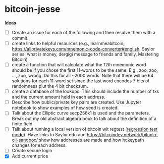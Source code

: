 # bitcoin-jesse

**Ideas**
- [ ] Create an issue for each of the following and then resolve them with a commit.
- [ ] create links to helpful resources (e.g., learnmeabitcoin, https://allprivatekeys.com/mnemonic-code-converter#english, Saylor series: what is money, dergigi message to friends and family, Mastering Bitcoin)
- [ ] create a function that will calculate what the 12th mnemonic word should be if you chose the first 11-words to be the same. E.g., zoo, zoo, ..., zoo, wrong. Do this for all ~2000 words. Note that there will be 64 solutions for each 11-word set since the last word encodes 7 bits of randomness plut the 4 bit checksum.
- [ ] create a database of the lookups. This should include the number of txs and the current amount held in each address. 
- [ ] Describe how public/private key pairs are created. Use Jupyter notebook to show examples of how seed is created.
- [ ] Talk about the Elliptic curve secp256k1 is used and the parameters. Break out my old abstract algebra book to talk about the definition of a finite field.
- [ ] Talk about running a local version of bitcoin wit regtest ([regression test mode](https://bitcoin.stackexchange.com/questions/109653/why-is-regtest-called-regtest)). Have links to Saylor.edu and https://bitcoindev.network/bitcoin-cli-sandbox/  show how addresses are made and how hdkeypath changes for each address. 
- [ ] Create secure login
- [X] Add current price
